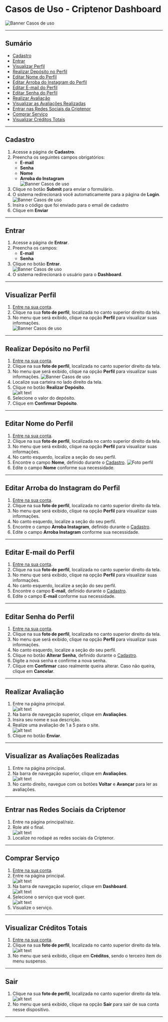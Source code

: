 # Casos de Uso - Criptenor Dashboard
![Banner Casos de uso](../../img-doc/banner.png)

---

## Sumário

- [Cadastro](#cadastro)
- [Entrar](#entrar)
- [Visualizar Perfil](#visualizar-perfil)
- [Realizar Depósito no Perfil](#realizar-depósito-no-perfil)
- [Editar Nome do Perfil](#editar-nome-do-perfil)
- [Editar Arroba do Instagram do Perfil](#editar-arroba-do-instagram-do-perfil)
- [Editar E-mail do Perfil](#editar-e-mail-do-perfil)
- [Editar Senha do Perfil](#editar-senha-do-perfil)
- [Realizar Avaliação](#realizar-avaliação)
- [Visualizar as Avaliações Realizadas](#visualizar-as-avaliações-realizadas)
- [Entrar nas Redes Sociais da Criptenor](#entrar-nas-redes-sociais-da-criptenor)
- [Comprar Serviço](#comprar-serviço)
- [Visualizar Créditos Totais](#visualizar-créditos-totais)

---

## Cadastro

1. Acesse a página de **Cadastro**.  
2. Preencha os seguintes campos obrigatórios:  
   - **E-mail**  
   - **Senha**  
   - **Nome**  
   - **Arroba do Instagram**  
![Banner Casos de uso](../../img-doc/casos-de-uso-usuario/cadastro_2.png)
3. Clique no botão **Submit** para enviar o formulário.  
4. O sistema redirecionará você automaticamente para a página de **Login**.  
![Banner Casos de uso](../../img-doc/casos-de-uso-usuario/login.png)
5. Insira o código que foi enviado para o email de cadastro
6. Clique em **Enviar**


---

## Entrar

1. Acesse a página de **Entrar**.  
2. Preencha os campos:  
   - **E-mail**  
   - **Senha**  
3. Clique no botão **Entrar**.  
![Banner Casos de uso](../../img-doc/casos-de-uso-usuario/login.png)
4. O sistema redirecionará o usuário para o **Dashboard**.  


---

## Visualizar Perfil

1. [Entre na sua conta](#entrar).  
2. Clique na sua **foto de perfil**, localizada no canto superior direito da tela.  
3. No menu que será exibido, clique na opção **Perfil** para visualizar suas informações.  
![Banner Casos de uso](../../img-doc/casos-de-uso-usuario/perfil.png)

---

## Realizar Depósito no Perfil

1. [Entre na sua conta](#entrar).  
2. Clique na sua **foto de perfil**, localizada no canto superior direito da tela.  
3. No menu que será exibido, clique na opção **Perfil** para visualizar suas informações.
![Banner Casos de uso](../../img-doc/casos-de-uso-usuario/perfil.png)  
4. Localize sua carteira no lado direito da tela.  
5. Clique no botão **Realizar Depósito**.  
![alt text](../../img-doc/casos-de-uso-usuario/deposito.png)
6. Selecione o valor do depósito.  
7. Clique em **Confirmar Depósito**.  

---

## Editar Nome do Perfil

1. [Entre na sua conta](#entrar).  
2. Clique na sua **foto de perfil**, localizada no canto superior direito da tela.  
3. No menu que será exibido, clique na opção **Perfil** para visualizar suas informações.  
4. No canto esquerdo, localize a seção do seu perfil.  
5. Encontre o campo **Nome**, definido durante o [Cadastro](#cadastro). 
![Foto perfil](../../img-doc/casos-de-uso-usuario/perfil.png)   
6. Edite o campo **Nome** conforme sua necessidade.  

---

## Editar Arroba do Instagram do Perfil

1. [Entre na sua conta](#entrar).  
2. Clique na sua **foto de perfil**, localizada no canto superior direito da tela.  
3. No menu que será exibido, clique na opção **Perfil** para visualizar suas informações.  
4. No canto esquerdo, localize a seção do seu perfil.  
5. Encontre o campo **Arroba Instagram**, definido durante o [Cadastro](#cadastro).  
6. Edite o campo **Arroba Instagram** conforme sua necessidade.  

---

## Editar E-mail do Perfil

1. [Entre na sua conta](#entrar).  
2. Clique na sua **foto de perfil**, localizada no canto superior direito da tela.  
3. No menu que será exibido, clique na opção **Perfil** para visualizar suas informações.  
4. No canto esquerdo, localize a seção do seu perfil.  
5. Encontre o campo **E-mail**, definido durante o [Cadastro](#cadastro).  
6. Edite o campo **E-mail** conforme sua necessidade.  

---

## Editar Senha do Perfil

1. [Entre na sua conta](#entrar).  
2. Clique na sua **foto de perfil**, localizada no canto superior direito da tela.  
3. No menu que será exibido, clique na opção **Perfil** para visualizar suas informações.  
4. No canto esquerdo, localize a seção do seu perfil.  
5. Clique no botão **Alterar Senha**, definido durante o [Cadastro](#cadastro).  
6. Digite a nova senha e confirme a nova senha.  
7. Clique em **Confirmar** caso realmente queira alterar. Caso não queira, clique em **Cancelar**.  

---

## Realizar Avaliação

1. Entre na página principal.  
![alt text](../../img-doc/casos-de-uso-usuario/Captura%20de%20tela%20de%202024-12-13%2022-23-14.png)
2. Na barra de navegação superior, clique em **Avaliações**.  
3. Insira seu nome e sua descrição.  
4. Realize uma avaliação de 1 a 5 para o site.  
![alt text](../../img-doc/casos-de-uso-usuario/Captura%20de%20tela%20de%202024-12-13%2022-23-18.png)
5. Clique no botão **Enviar**.  

---

## Visualizar as Avaliações Realizadas

1. Entre na página principal.  
2. Na barra de navegação superior, clique em **Avaliações**.  
![alt text](../../img-doc/casos-de-uso-usuario/Captura%20de%20tela%20de%202024-12-13%2022-23-18-1.png)
3. No canto direito, navegue com os botões **Voltar** e **Avançar** para ler as avaliações.  

---

## Entrar nas Redes Sociais da Criptenor

1. Entre na página principal/raiz.  
2. Role até o final.  
![alt text](../../img-doc/casos-de-uso-usuario/Captura%20de%20tela%20de%202024-12-13%2022-23-18-2.png)
3. Localize no rodapé as redes sociais da Criptenor.  

---

## Comprar Serviço

1. [Entre na sua conta](#entrar).  
2. Entre na página principal.  
![alt text](../../img-doc/casos-de-uso-usuario/Captura%20de%20tela%20de%202024-12-13%2022-23-14.png)
3. Na barra de navegação superior, clique em **Dashboard**.  
![alt text](../../img-doc/casos-de-uso-usuario/dash.png)  
4. Selecione o serviço que você quer.  
![alt text](../../img-doc/casos-de-uso-usuario/servico-desbloqueado.png)
5. Visualize o serviço.  

---

## Visualizar Créditos Totais

1. [Entre na sua conta](#entrar).  
2. Clique na sua **foto de perfil**, localizada no canto superior direito da tela.  
![alt text](../../img-doc/casos-de-uso-usuario/miniatura.png)
3. No menu que será exibido, clique em **Créditos**, sendo o terceiro item do menu suspenso.  

---

## Sair

1. Clique na sua **foto de perfil**, localizada no canto superior direito da tela.  
![alt text](../../img-doc/casos-de-uso-usuario/Captura%20de%20tela%20de%202024-12-13%2022-23-14.png)
2. No menu que será exibido, clique na opção **Sair** para sair de sua conta nesse dispositivo.




--- 


